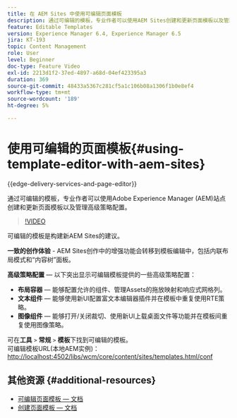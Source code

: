 ```yaml
---
title: 在 AEM Sites 中使用可编辑页面模板
description: 通过可编辑的模板，专业作者可以使用AEM Sites创建和更新页面模板以及管理高级策略配置。
feature: Editable Templates
version: Experience Manager 6.4, Experience Manager 6.5
jira: KT-193
topic: Content Management
role: User
level: Beginner
doc-type: Feature Video
exl-id: 2213d1f2-37ed-4897-a68d-04ef423395a3
duration: 369
source-git-commit: 48433a5367c281cf5a1c106b08a1306f1b0e8ef4
workflow-type: tm+mt
source-wordcount: '189'
ht-degree: 5%

---
```


# 使用可编辑的页面模板{#using-template-editor-with-aem-sites}

{{edge-delivery-services-and-page-editor}}

通过可编辑的模板，专业作者可以使用Adobe Experience Manager (AEM)站点创建和更新页面模板以及管理高级策略配置。

>[!VIDEO](https://video.tv.adobe.com/v/326784?quality=12&learn=on)

可编辑的模板是构建新AEM Sites的建议。

**一致的创作体验** - AEM Sites创作中的增强功能会转移到模板编辑中，包括内联布局模式和“内容树”面板。

**高级策略配置** — 以下突出显示可编辑模板提供的一些高级策略配置：

* **布局容器** — 能够配置允许的组件、管理Assets的拖放映射和响应式网格列。
* **文本组件** — 能够使用新UI配置富文本编辑器插件并在模板中重复使用RTE策略。
* **图像组件** — 能够打开/关闭裁切、使用新UI上载桌面文件等功能并在模板间重复使用图像策略。

可在&#x200B;**工具** `>` **常规** `>` **模板**&#x200B;下找到可编辑的模板。\
可编辑模板URL(本地AEM实例)： [http://localhost:4502/libs/wcm/core/content/sites/templates.html/conf](http://localhost:4502/libs/wcm/core/content/sites/templates.html/conf)

## 其他资源 {#additional-resources}

* [可编辑页面模板 — 文档](https://experienceleague.adobe.com/docs/experience-manager-65/developing/platform/templates/page-templates-editable.html)
* [创建页面模板 — 文档](https://experienceleague.adobe.com/docs/experience-manager-65/authoring/siteandpage/templates.html)

